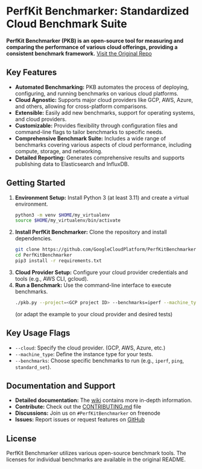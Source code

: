 # PerfKit Benchmarker: Standardized Cloud Benchmark Suite

**PerfKit Benchmarker (PKB) is an open-source tool for measuring and comparing the performance of various cloud offerings, providing a consistent benchmark framework.** [Visit the Original Repo](https://github.com/GoogleCloudPlatform/PerfKitBenchmarker)

## Key Features

*   **Automated Benchmarking:** PKB automates the process of deploying, configuring, and running benchmarks on various cloud platforms.
*   **Cloud Agnostic:** Supports major cloud providers like GCP, AWS, Azure, and others, allowing for cross-platform comparisons.
*   **Extensible:** Easily add new benchmarks, support for operating systems, and cloud providers.
*   **Customizable:** Provides flexibility through configuration files and command-line flags to tailor benchmarks to specific needs.
*   **Comprehensive Benchmark Suite:** Includes a wide range of benchmarks covering various aspects of cloud performance, including compute, storage, and networking.
*   **Detailed Reporting:** Generates comprehensive results and supports publishing data to Elasticsearch and InfluxDB.

## Getting Started

1.  **Environment Setup:**  Install Python 3 (at least 3.11) and create a virtual environment.
    ```bash
    python3 -m venv $HOME/my_virtualenv
    source $HOME/my_virtualenv/bin/activate
    ```
2.  **Install PerfKit Benchmarker:** Clone the repository and install dependencies.
    ```bash
    git clone https://github.com/GoogleCloudPlatform/PerfKitBenchmarker.git
    cd PerfKitBenchmarker
    pip3 install -r requirements.txt
    ```
3.  **Cloud Provider Setup:** Configure your cloud provider credentials and tools (e.g., AWS CLI, gcloud).
4.  **Run a Benchmark:**  Use the command-line interface to execute benchmarks.
    ```bash
    ./pkb.py --project=<GCP project ID> --benchmarks=iperf --machine_type=f1-micro
    ```
    (or adapt the example to your cloud provider and desired tests)

## Key Usage Flags
*   `--cloud`: Specify the cloud provider. (GCP, AWS, Azure, etc.)
*   `--machine_type`: Define the instance type for your tests.
*   `--benchmarks`: Choose specific benchmarks to run (e.g., `iperf`, `ping`, `standard_set`).

## Documentation and Support

*   **Detailed documentation:** The [wiki](https://github.com/GoogleCloudPlatform/PerfKitBenchmarker/wiki) contains more in-depth information.
*   **Contribute:** Check out the [CONTRIBUTING.md](https://github.com/GoogleCloudPlatform/PerfKitBenchmarker/blob/master/CONTRIBUTING.md) file
*   **Discussions:** Join us on `#PerfKitBenchmarker` on freenode
*   **Issues:** Report issues or request features on [GitHub](https://github.com/GoogleCloudPlatform/PerfKitBenchmarker/issues)

## License

PerfKit Benchmarker utilizes various open-source benchmark tools. The licenses for individual benchmarks are available in the original README.